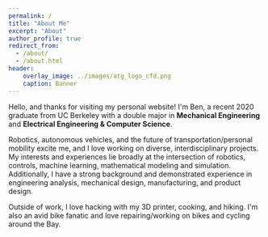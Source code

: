 ```yaml
---
permalink: /
title: "About Me"
excerpt: "About"
author_profile: true
redirect_from: 
  - /about/
  - /about.html
header:
	overlay_image: ../images/atg_logo_cfd.png
	caption: Banner
---
```


Hello, and thanks for visiting my personal website! I'm Ben, a recent 2020 graduate from UC Berkeley with a double major in **Mechanical Engineering** and **Electrical Engineering & Computer Science**. 


Robotics, autonomous vehicles, and the future of transportation/personal mobility excite me, and I love working on diverse, interdisciplinary projects. My interests and experiences lie broadly at the intersection of robotics, controls, machine learning, mathematical modeling and simulation. Additionally, I have a strong background and demonstrated experience in engineering analysis, mechanical design, manufacturing, and product design. 


Outside of work, I love hacking with my 3D printer, cooking, and hiking. I'm also an avid bike fanatic and love repairing/working on bikes and cycling around the Bay.